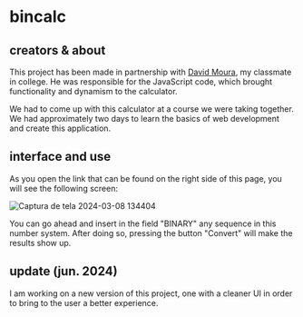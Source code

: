 # bincalc

## creators & about
This project has been made in partnership with <a href="https://github.com/enderzerobl">David Moura</a>, my classmate in college. He was responsible for the JavaScript code, which brought functionality and dynamism to the calculator.

We had to come up with this calculator at a course we were taking together. We had approximately two days to learn the basics of web development and create this application. 

## interface and use
As you open the link that can be found on the right side of this page, you will see the following screen:

![Captura de tela 2024-03-08 134404](https://github.com/realBruno/bincalc/assets/123336000/257d35b8-bd96-46fe-ba6b-c2983b3bac4d)

You can go ahead and insert in the field "BINARY" any sequence in this number system. After doing so, pressing the button "Convert" will make the results show up.

## update (jun. 2024)
I am working on a new version of this project, one with a cleaner UI in order to bring to the user a better experience.

